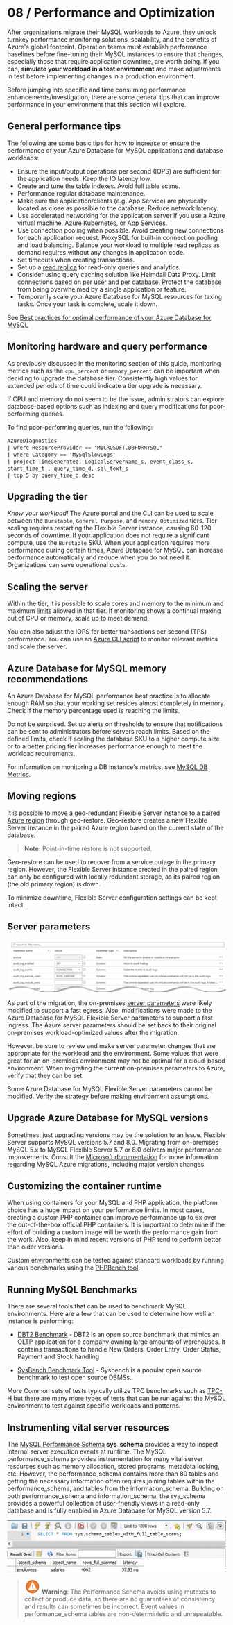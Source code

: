 # 08 / Performance and Optimization

After organizations migrate their MySQL workloads to Azure, they unlock turnkey performance monitoring solutions, scalability, and the benefits of Azure's global footprint. Operation teams must establish performance baselines before fine-tuning their MySQL instances to ensure that changes, especially those that require application downtime, are worth doing. If you can, **simulate your workload in a test environment** and make adjustments in test before implementing changes in a production environment.

Before jumping into specific and time consuming performance enhancements/investigation, there are some general tips that can improve performance in your environment that this section will explore.

## General performance tips

The following are some basic tips for how to increase or ensure the performance of your Azure Database for MySQL applications and database workloads:

- Ensure the input/output operations per second (IOPS) are sufficient for the application needs. Keep the IO latency low.
- Create and tune the table indexes. Avoid full table scans.
- Performance regular database maintenance.
- Make sure the application/clients (e.g. App Service) are physically located as close as possible to the database. Reduce network latency.
- Use accelerated networking for the application server if you use a Azure virtual machine, Azure Kubernetes, or App Services.
- Use connection pooling when possible. Avoid creating new connections for each application request. ProxySQL for built-in connection pooling and load balancing. Balance your workload to multiple read replicas as demand requires without any changes in application code.
- Set timeouts when creating transactions.
- Set up a [read replica](https://dev.mysql.com/doc/refman/5.7/en/replication-features.html) for read-only queries and analytics.
- Consider using query caching solution like Heimdall Data Proxy. Limit connections based on per user and per database. Protect the database from being overwhelmed by a single application or feature.
- Temporarily scale your Azure Database for MySQL resources for taxing tasks. Once your task is complete, scale it down.

See [Best practices for optimal performance of your Azure Database for MySQL](https://docs.microsoft.com/azure/mysql/concept-performance-best-practices)

## Monitoring hardware and query performance

As previously discussed in the monitoring section of this guide, monitoring metrics such as the `cpu_percent` or `memory_percent` can be important when deciding to upgrade the database tier. Consistently high values for extended periods of time could indicate a tier upgrade is necessary.

If CPU and memory do not seem to be the issue, administrators can explore database-based options such as indexing and query modifications for poor-performing queries.

To find poor-performing queries, run the following:

```kql
AzureDiagnostics
| where ResourceProvider == "MICROSOFT.DBFORMYSQL"
| where Category == 'MySqlSlowLogs'
| project TimeGenerated, LogicalServerName_s, event_class_s, start_time_t , query_time_d, sql_text_s
| top 5 by query_time_d desc
```

## Upgrading the tier

*Know your workload!* The Azure portal and the CLI can be used to scale between the `Burstable`, `General Purpose`, and `Memory Optimized` tiers. Tier scaling requires restarting the Flexible Server instance, causing 60-120 seconds of downtime. If your application does not require a significant compute, use the `Burstable` SKU. When your application requires more performance during certain times, Azure Database for MySQL can increase performance automatically and reduce when you do not need it. Organizations can save operational costs.

## Scaling the server

Within the tier, it is possible to scale cores and memory to the minimum and maximum [limits](https://docs.microsoft.com/azure/mysql/concepts-pricing-tiers) allowed in that tier. If monitoring shows a continual maxing out of CPU or memory, scale up to meet demand.

You can also adjust the IOPS for better transactions per second (TPS) performance. You can use an [Azure CLI script](https://docs.microsoft.com/azure/mysql/flexible-server/scripts/sample-cli-monitor-and-scale) to monitor relevant metrics and scale the server.

## Azure Database for MySQL memory recommendations

An Azure Database for MySQL performance best practice is to allocate enough RAM so that your working set resides almost completely in memory. Check if the memory percentage used is reaching the limits.

Do not be surprised. Set up alerts on thresholds to ensure that notifications can be sent to administrators before servers reach limits. Based on the defined limits, check if scaling the database SKU to a higher compute size or to a better pricing tier increases performance enough to meet the workload requirements.

For information on monitoring a DB instance's metrics, see [MySQL DB Metrics](https://docs.microsoft.com/azure/mysql/concepts-monitoring#metrics).

## Moving regions

It is possible to move a geo-redundant Flexible Server instance to a [paired Azure region](https://docs.microsoft.com/azure/availability-zones/cross-region-replication-azure) through geo-restore. Geo-restore creates a new Flexible Server instance in the paired Azure region based on the current state of the database.

>**Note:** Point-in-time restore is not supported.

Geo-restore can be used to recover from a service outage in the primary region. However, the Flexible Server instance created in the paired region can only be configured with locally redundant storage, as its paired region (the old primary region) is down.

To minimize downtime, Flexible Server configuration settings can be kept intact.

## Server parameters

![This image shows MySQL server parameters in the Azure portal.](media/server_parameters.png "MySQL server parameters")

As part of the migration, the on-premises [server parameters](https://docs.microsoft.com/azure/mysql/flexible-server/concepts-server-parameters) were likely modified to support a fast egress. Also, modifications were made to the Azure Database for MySQL Flexible Server parameters to support a fast ingress. The Azure server parameters should be set back to their original on-premises workload-optimized values after the migration.

However, be sure to review and make server parameter changes that are appropriate for the workload and the environment. Some values that were great for an on-premises environment may not be optimal for a cloud-based environment. When migrating the current on-premises parameters to Azure, verify that they can be set.

Some Azure Database for MySQL Flexible Server parameters cannot be modified. Verify the strategy before making environment assumptions.

## Upgrade Azure Database for MySQL versions

Sometimes, just upgrading versions may be the solution to an issue. Flexible Server supports MySQL versions 5.7 and 8.0. Migrating from on-premises MySQL 5.x to MySQL Flexible Server 5.7 or 8.0 delivers major performance improvements. Consult the [Microsoft documentation](https://docs.microsoft.com/azure/mysql/migrate/mysql-on-premises-azure-db/08-data-migration) for more information regarding MySQL Azure migrations, including major version changes.

## Customizing the container runtime

When using containers for your MySQL and PHP application, the platform choice has a huge impact on your performance limits. In most cases, creating a custom PHP container can improve performance up to 6x over the out-of-the-box official PHP containers.  It is important to determine if the effort of building a custom image will be worth the performance gain from the work.  Also, keep in mind recent versions of PHP tend to perform better than older versions.

Custom environments can be tested against standard workloads by running various benchmarks using the [PHPBench tool](https://github.com/phpbench/phpbench).

## Running MySQL Benchmarks

There are several tools that can be used to benchmark MySQL environments. Here are a few that can be used to determine how well an instance is performing:

- [DBT2 Benchmark](https://downloads.mysql.com/source/dbt2-0.37.50.16.tar.gz) - DBT2 is an open source benchmark that mimics an OLTP application for a company owning large amounts of warehouses. It contains transactions to handle New Orders, Order Entry, Order Status, Payment and Stock handling

- [SysBench Benchmark Tool](https://downloads.mysql.com/source/sysbench-0.4.12.16.tar.gz) - Sysbench is a popular open source benchmark to test open source DBMSs.

More Common sets of tests typically utilize TPC benchmarks such as [TPC-H](https://www.tpc.org/tpch/) but there are many more [types of tests](https://www.tpc.org/information/benchmarks5.asp) that can be run against the MySQL environment to test against specific workloads and patterns.

## Instrumenting vital server resources

The [MySQL Performance Schema](https://docs.microsoft.com/azure/mysql/howto-troubleshoot-sys-schema) **sys_schema** provides a way to inspect internal server execution events at runtime. The MySQL performance_schema provides instrumentation for many vital server resources such as memory allocation, stored programs, metadata locking, etc. However, the performance_schema contains more than 80 tables and getting the necessary information often requires joining tables within the performance_schema, and tables from the information_schema. Building on both performance_schema and information_schema, the sys_schema provides a powerful collection of user-friendly views in a read-only database and is fully enabled in Azure Database for MySQL version 5.7.

![This image shows how to use tables in the sys schema to optimize MySQL queries.](media/employee-query-full-table-scan.png "Using tables in the sys schema to optimize MySQL queries")

>![Warning](media/warning.png "Warning") **Warning**: The Performance Schema avoids using mutexes to collect or produce data, so there are no guarantees of consistency and results can sometimes be incorrect. Event values in performance_schema tables are non-deterministic and unrepeatable.
